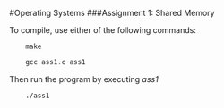 #Operating Systems
###Assignment 1: Shared Memory

To compile, use either of the following commands:
```
    make
```
```c
    gcc ass1.c ass1
```

Then run the program by executing *ass1*
```
    ./ass1
```

